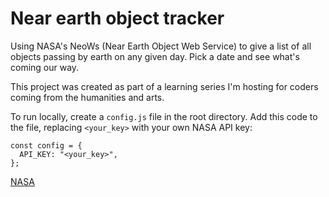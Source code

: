# Near earth object tracker

Using NASA's NeoWs (Near Earth Object Web Service) to give a list of all objects passing by earth on any given day. Pick a date and see what's coming our way.

This project was created as part of a learning series I'm hosting for coders coming from the humanities and arts.

To run locally, create a `config.js` file in the root directory. Add this code to the file, replacing `<your_key>` with your own NASA API key:

```
const config = {
  API_KEY: "<your_key>",
};
```

[NASA](https://api.nasa.gov/)
